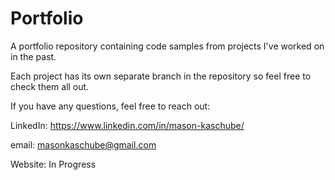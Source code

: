 # Portfolio
A portfolio repository containing code samples from projects I've worked on in the past.

Each project has its own separate branch in the repository so feel free to check them all out.

If you have any questions, feel free to reach out:

LinkedIn: https://www.linkedin.com/in/mason-kaschube/

email: masonkaschube@gmail.com

Website: In Progress
